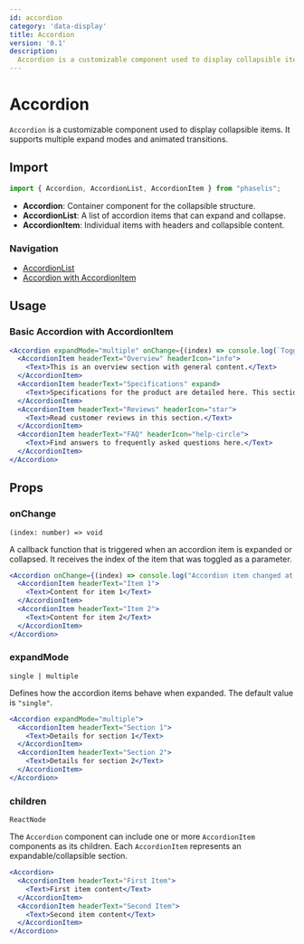 ```yaml
---
id: accordion
category: 'data-display'
title: Accordion
version: '0.1'
description:
  Accordion is a customizable component used to display collapsible items. It supports multiple expand modes and animated transitions.
---
```


# Accordion

`Accordion` is a customizable component used to display collapsible items. It supports multiple expand modes and animated transitions.

## Import

```js
import { Accordion, AccordionList, AccordionItem } from "phaselis";
```

- **Accordion**: Container component for the collapsible structure.
- **AccordionList**: A list of accordion items that can expand and collapse.
- **AccordionItem**: Individual items with headers and collapsible content.

### Navigation
- [AccordionList](accordion-list)
- [Accordion with AccordionItem](accordion-item)

## Usage

### Basic Accordion with AccordionItem

```jsx
<Accordion expandMode="multiple" onChange={(index) => console.log(`Toggled section at index: ${index}`)}>
  <AccordionItem headerText="Overview" headerIcon="info">
    <Text>This is an overview section with general content.</Text>
  </AccordionItem>
  <AccordionItem headerText="Specifications" expand>
    <Text>Specifications for the product are detailed here. This section is expanded by default.</Text>
  </AccordionItem>
  <AccordionItem headerText="Reviews" headerIcon="star">
    <Text>Read customer reviews in this section.</Text>
  </AccordionItem>
  <AccordionItem headerText="FAQ" headerIcon="help-circle">
    <Text>Find answers to frequently asked questions here.</Text>
  </AccordionItem>
</Accordion>
```

## Props

### onChange
`(index: number) => void`

A callback function that is triggered when an accordion item is expanded or collapsed. It receives the index of the item that was toggled as a parameter.


```jsx
<Accordion onChange={(index) => console.log("Accordion item changed at index:", index)}>
  <AccordionItem headerText="Item 1">
    <Text>Content for item 1</Text>
  </AccordionItem>
  <AccordionItem headerText="Item 2">
    <Text>Content for item 2</Text>
  </AccordionItem>
</Accordion>
```

### expandMode
`single | multiple`

Defines how the accordion items behave when expanded. The default value is `"single"`.


```jsx
<Accordion expandMode="multiple">
  <AccordionItem headerText="Section 1">
    <Text>Details for section 1</Text>
  </AccordionItem>
  <AccordionItem headerText="Section 2">
    <Text>Details for section 2</Text>
  </AccordionItem>
</Accordion>
```

### children
`ReactNode`

The `Accordion` component can include one or more `AccordionItem` components as its children. Each `AccordionItem` represents an expandable/collapsible section.


```jsx
<Accordion>
  <AccordionItem headerText="First Item">
    <Text>First item content</Text>
  </AccordionItem>
  <AccordionItem headerText="Second Item">
    <Text>Second item content</Text>
  </AccordionItem>
</Accordion>
```